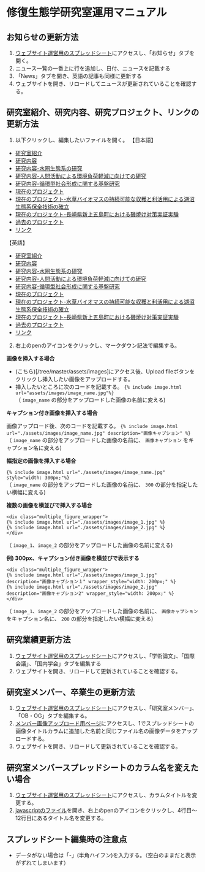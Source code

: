 # 修復生態学研究室運用マニュアル

## お知らせの更新方法
1. [ウェブサイト運営用のスプレッドシート](https://docs.google.com/spreadsheets/d/1tS9IKv0vphga9-MnUEzLFCuB2I32s1yiG2e2XE4pjQk/edit#gid=1104182054)にアクセスし、「お知らせ」タブを開く。
2. ニュース一覧の一番上に行を追加し、日付、ニュースを記載する
3. 「News」タブを開き、英語の記事も同様に更新する
4. ウェブサイトを開き、リロードしてニュースが更新されていることを確認する。

## 研究室紹介、研究内容、研究プロジェクト、リンクの更新方法
1. 以下クリックし、編集したいファイルを開く。
【日本語】
- [研究室紹介](/blob/master/intro.md)
- [研究内容](/blob/master/study.md)
- [研究内容-水圏生態系の研究](/blob/master/studies/study-ocean.md)
- [研究内容-人間活動による環境負荷軽減に向けての研究](/blob/master/studies/study-waste.md)
- [研究内容-循環型社会形成に関する基盤研究](/blob/master/studies/study-recycle.md)
- [現在のプロジェクト](/blob/master/project.md) 
- [現在のプロジェクト-水草バイオマスの持続可能な収穫と利活用による湖沼生態系保全技術の確立](/blob/master/project-biwa.md)
- [現在のプロジェクト-長崎県新上五島町における磯焼け対策実証実験](/blob/master/project-goto.md)
- [過去のプロジェクト](/blob/master/pastprojects.md) 
- [リンク](/blob/master/links.md)

【英語】
- [研究室紹介](/blob/master/en/intro.md)
- [研究内容](/blob/master/en/study.md)
- [研究内容-水圏生態系の研究](/blob/master/en/studies/study-ocean.md)
- [研究内容-人間活動による環境負荷軽減に向けての研究](/blob/master/en/studies/study-waste.md)
- [研究内容-循環型社会形成に関する基盤研究](/blob/master/en/studies/study-recycle.md)
- [現在のプロジェクト](/blob/master/en/project.md) 
- [現在のプロジェクト-水草バイオマスの持続可能な収穫と利活用による湖沼生態系保全技術の確立](/blob/master/en/project-biwa.md)
- [現在のプロジェクト-長崎県新上五島町における磯焼け対策実証実験](/blob/master/en/project-goto.md)
- [過去のプロジェクト](/blob/master/en/pastprojects.md) 
- [リンク](/blob/master/en/links.md)

2. 右上のpenのアイコンをクリックし、マークダウン記法で編集する。

**画像を挿入する場合**
- (こちら)[/tree/master/assets/images]にアクセス後、Upload fileボタンをクリックし挿入したい画像をアップロードする。
- 挿入したいところに次のコードを記載する。 
```{% include image.html url="assets/images/image_name.jpg"%}``` 
<br>（ `image_name` の部分をアップロードした画像の名前に変える)

**キャプション付き画像を挿入する場合**

画像アップロード後、次のコードを記載する。 ```{% include image.html url="./assets/images/image_name.jpg" description="画像キャプション" %}```
<br>（ `image_name` の部分をアップロードした画像の名前に、 `画像キャプション` をキャプション名に変える)

**幅指定の画像を挿入する場合**

```{% include image.html url="./assets/images/image_name.jpg" style="width: 300px;"%}```
<br>（ `image_name` の部分をアップロードした画像の名前に、 `300` の部分を指定したい横幅に変える)

**複数の画像を横並びで挿入する場合**

```
<div class="multiple_figure_wrapper">
{% include image.html url="./assets/images/image_1.jpg" %}
{% include image.html url="./assets/images/image_2.jpg" %}
</div>
```
（ `image_1`、`image_2` の部分をアップロードした画像の名前に変える)

**例) 300px、キャプション付き画像を横並びで表示する**

```
<div class="multiple_figure_wrapper">
{% include image.html url="./assets/images/image_1.jpg" description="画像キャプション１" wrapper_style="width: 200px;" %}
{% include image.html url="./assets/images/image_2.jpg" description="画像キャプション2" wrapper_style="width: 200px;" %}
</div>
```
（ `image_1`、`image_2` の部分をアップロードした画像の名前に、 `画像キャプション` をキャプション名に、 `200` の部分を指定したい横幅に変える)

## 研究業績更新方法
1. [ウェブサイト運営用のスプレッドシート](https://docs.google.com/spreadsheets/d/1tS9IKv0vphga9-MnUEzLFCuB2I32s1yiG2e2XE4pjQk/edit#gid=0)にアクセスし、「学術論文」、「国際会議」、「国内学会」タブを編集する
2. ウェブサイトを開き、リロードして更新されていることを確認する。

## 研究室メンバー、卒業生の更新方法
1. [ウェブサイト運営用のスプレッドシート](https://docs.google.com/spreadsheets/d/1tS9IKv0vphga9-MnUEzLFCuB2I32s1yiG2e2XE4pjQk/edit#gid=1945290017)にアクセスし、「研究室メンバー」、「OB・OG」タブを編集する。
2. [メンバー画像アップロード用ページ](https://github.com/LRE-SOKA/LRE-SOKA.github.io/tree/master/assets/images/members)にアクセスし、1でスプレッドシートの画像タイトルカラムに追加した名前と同じファイル名の画像データをアップロードする。
4. ウェブサイトを開き、リロードして更新されていることを確認する。

## 研究室メンバースプレッドシートのカラム名を変えたい場合
1. [ウェブサイト運営用のスプレッドシート](https://docs.google.com/spreadsheets/d/1tS9IKv0vphga9-MnUEzLFCuB2I32s1yiG2e2XE4pjQk/edit#gid=1945290017)にアクセスし、カラムタイトルを変更する。
2. [javascriptのファイル](/blob/master/assets/js/main.js)を開き、右上のpenのアイコンをクリックし、4行目〜12行目にあるタイトル名を変更する。

## スプレッドシート編集時の注意点
- データがない場合は「-」(半角ハイフン)を入力する。（空白のままだと表示がずれてしまいます）
